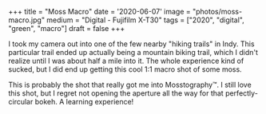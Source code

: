 +++
title = "Moss Macro"
date = '2020-06-07'
image = "photos/moss-macro.jpg"
medium = "Digital - Fujifilm X-T30"
tags = ["2020", "digital", "green", "macro"]
draft = false 
+++

I took my camera out into one of the few nearby "hiking trails" in Indy. This particular trail ended up actually
being a mountain biking trail, which I didn't realize until I was about half a mile into it. The whole experience kind
of sucked, but I did end up getting this cool 1:1 macro shot of some moss.

This is probably the shot that really got me into Mosstography™.
I still love this shot, but I regret not opening the aperture all the way for that perfectly-circular bokeh.
A learning experience!